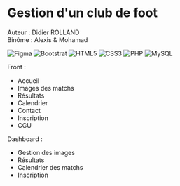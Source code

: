 # Gestion d'un club de foot
Auteur : Didier ROLLAND <br>
Binôme : Alexis & Mohamad

![Figma](https://img.shields.io/badge/figma-%23F24E1E.svg?style=for-the-badge&logo=figma&logoColor=white) ![Bootstrat](https://img.shields.io/badge/bootstrap-%23563D7C.svg?style=for-the-badge&logo=bootstrap&logoColor=white) ![HTML5](https://img.shields.io/badge/html5-%23E34F26.svg?style=for-the-badge&logo=html5&logoColor=white) ![CSS3](https://img.shields.io/badge/css3-%231572B6.svg?style=for-the-badge&logo=css3&logoColor=white) ![PHP](https://img.shields.io/badge/php-%23777BB4.svg?style=for-the-badge&logo=php&logoColor=white) ![MySQL](https://img.shields.io/badge/mysql-%2300f.svg?style=for-the-badge&logo=mysql&logoColor=white)

Front :
* Accueil
* Images des matchs
* Résultats
* Calendrier
* Contact
* Inscription
* CGU

Dashboard :
* Gestion des images
* Résultats
* Calendrier des matchs
* Inscription
  

